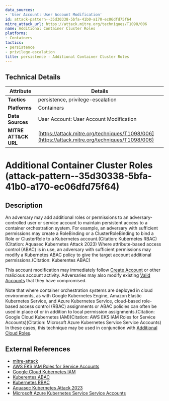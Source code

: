 ```yaml
---
data_sources:
- 'User Account: User Account Modification'
id: attack-pattern--35d30338-5bfa-41b0-a170-ec06dfd75f64
mitre_attack_url: https://attack.mitre.org/techniques/T1098/006
name: Additional Container Cluster Roles
platforms:
- Containers
tactics:
- persistence
- privilege-escalation
title: persistence - Additional Container Cluster Roles
---
```


## Technical Details

| Attribute | Details |
|-----------|----------|
| **Tactics** | persistence, privilege-escalation |
| **Platforms** | Containers |
| **Data Sources** | User Account: User Account Modification |
| **MITRE ATT&CK URL** | [https://attack.mitre.org/techniques/T1098/006](https://attack.mitre.org/techniques/T1098/006) |

# Additional Container Cluster Roles (attack-pattern--35d30338-5bfa-41b0-a170-ec06dfd75f64)

## Description
An adversary may add additional roles or permissions to an adversary-controlled user or service account to maintain persistent access to a container orchestration system. For example, an adversary with sufficient permissions may create a RoleBinding or a ClusterRoleBinding to bind a Role or ClusterRole to a Kubernetes account.(Citation: Kubernetes RBAC)(Citation: Aquasec Kubernetes Attack 2023) Where attribute-based access control (ABAC) is in use, an adversary with sufficient permissions may modify a Kubernetes ABAC policy to give the target account additional permissions.(Citation: Kuberentes ABAC)
 
This account modification may immediately follow [Create Account](https://attack.mitre.org/techniques/T1136) or other malicious account activity. Adversaries may also modify existing [Valid Accounts](https://attack.mitre.org/techniques/T1078) that they have compromised.  

Note that where container orchestration systems are deployed in cloud environments, as with Google Kubernetes Engine, Amazon Elastic Kubernetes Service, and Azure Kubernetes Service, cloud-based  role-based access control (RBAC) assignments or ABAC policies can often be used in place of or in addition to local permission assignments.(Citation: Google Cloud Kubernetes IAM)(Citation: AWS EKS IAM Roles for Service Accounts)(Citation: Microsoft Azure Kubernetes Service Service Accounts) In these cases, this technique may be used in conjunction with [Additional Cloud Roles](https://attack.mitre.org/techniques/T1098/003).

## External References
- [mitre-attack](https://attack.mitre.org/techniques/T1098/006)
- [AWS EKS IAM Roles for Service Accounts](https://docs.aws.amazon.com/eks/latest/userguide/iam-roles-for-service-accounts.html)
- [Google Cloud Kubernetes IAM](https://cloud.google.com/kubernetes-engine/docs/how-to/iam)
- [Kuberentes ABAC](https://kubernetes.io/docs/reference/access-authn-authz/abac/)
- [Kubernetes RBAC](https://kubernetes.io/docs/concepts/security/rbac-good-practices/)
- [Aquasec Kubernetes Attack 2023](https://blog.aquasec.com/leveraging-kubernetes-rbac-to-backdoor-clusters)
- [Microsoft Azure Kubernetes Service Service Accounts](https://learn.microsoft.com/en-us/azure/aks/concepts-identity)
